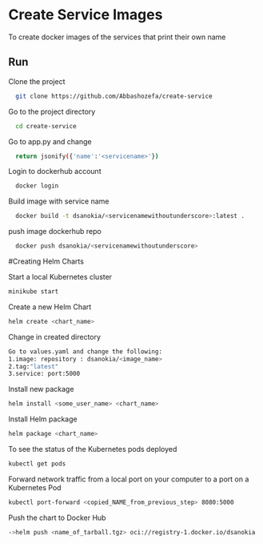 # Create Service Images

To create docker images of the services that print their own name



## Run 

Clone the project

```bash
  git clone https://github.com/Abbashozefa/create-service
```

Go to the project directory

```bash
  cd create-service
```

Go to app.py and change

```bash
  return jsonify({'name':'<servicename>'})
```
Login to dockerhub account

```bash
  docker login
```
Build image with service name

```bash
  docker build -t dsanokia/<servicenamewithoutunderscore>:latest .
```


push image dockerhub repo

```bash
  docker push dsanokia/<servicenamewithoutunderscore>
```

#Creating Helm Charts 

Start a local Kubernetes cluster
```bash
minikube start
```

Create a new Helm Chart
```bash
helm create <chart_name>
```

Change in created directory
```bash
Go to values.yaml and change the following:
1.image: repository : dsanokia/<image_name>
2.tag:"latest"
3.service: port:5000
```

Install new package
```bash
helm install <some_user_name> <chart_name>
```

Install Helm package
```bash
helm package <chart_name>
```

To see the status of the Kubernetes pods deployed 
```bash
kubectl get pods
```

Forward network traffic from a local port on your computer to a port on a Kubernetes Pod
```bash
kubectl port-forward <copied_NAME_from_previous_step> 8080:5000
```

Push the chart to Docker Hub
```bash
->helm push <name_of_tarball.tgz> oci://registry-1.docker.io/dsanokia
```


